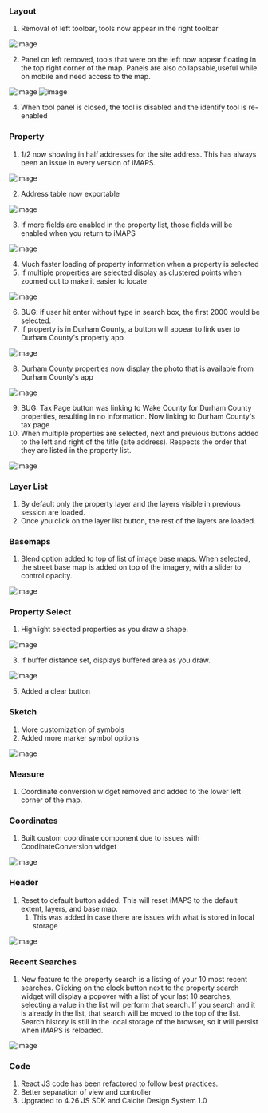 ### Layout
1. Removal of left toolbar, tools now appear in the right toolbar 

![image](https://github.com/CORaleigh/imaps/assets/6587288/d04deeaa-7eeb-46d8-9b6d-1c9c8d908740)

2. Panel on left removed, tools that were on the left now appear floating in the top right corner of the map. Panels are also collapsable,useful while on mobile and need access to the map.

![image](https://github.com/CORaleigh/imaps/assets/6587288/00011322-c756-479c-a988-aea49dfd3dd1)
![image](https://github.com/CORaleigh/imaps/assets/6587288/c94c86d4-ee8d-4789-a7d0-b35f6607e9df)

4. When tool panel is closed, the tool is disabled and the identify tool is re-enabled

### Property
1. 1/2 now showing in half addresses for the site address.  This has always been an issue in every version of iMAPS.  

![image](https://github.com/CORaleigh/imaps/assets/6587288/a38f2db2-58a4-453d-b858-1447cf1714a3)

2. Address table now exportable

![image](https://github.com/CORaleigh/imaps/assets/6587288/5e4773c3-210d-4ea3-a55b-6ab459f735e3)

3. If more fields are enabled in the property list, those fields will be enabled when you return to iMAPS

![image](https://github.com/CORaleigh/imaps/assets/6587288/994d4633-ee92-4e49-97e4-9877972c6a73)

4. Much faster loading of property information when a property is selected
5. If multiple properties are selected display as clustered points when zoomed out to make it easier to locate

![image](https://github.com/CORaleigh/imaps/assets/6587288/b7793404-03d1-4840-bf1c-10c472c1c108)

6. BUG: if user hit enter without type in search box, the first 2000 would be selected.
7. If property is in Durham County, a button will appear to link user to Durham County's property app

![image](https://github.com/CORaleigh/imaps/assets/6587288/7e4fbaa3-9999-4269-8161-cd25e01a95b1)

8. Durham County properties now display the photo that is available from Durham County's app

![image](https://github.com/CORaleigh/imaps/assets/6587288/13617897-1d60-4dbf-a5d2-8d73c1aad5af)

9. BUG: Tax Page button was linking to Wake County for Durham County properties, resulting in no information.  Now linking to Durham County's tax page 
10. When multiple properties are selected, next and previous buttons added to the left and right of the title (site address).  Respects the order that they are listed in the property list.

![image](https://github.com/CORaleigh/imaps/assets/6587288/d2a7ab20-5ff2-4140-89b9-482d459b1fb3)

### Layer List
1. By default only the property layer and the layers visible in previous session are loaded.
2. Once you click on the layer list button, the rest of the layers are loaded.

### Basemaps
1. Blend option added to top of list of image base maps.  When selected, the street base map is added on top of the imagery, with a slider to control opacity.

![image](https://github.com/CORaleigh/imaps/assets/6587288/a86ee8ee-3778-4651-a8af-ae52b56d4966)

### Property Select
1. Highlight selected properties as you draw a shape.

![image](https://github.com/CORaleigh/imaps/assets/6587288/87959ce3-3009-4182-accd-f6dcf122f44e)

3. If buffer distance set, displays buffered area as you draw.

![image](https://github.com/CORaleigh/imaps/assets/6587288/9c20b4e2-58bd-4217-8e99-397f39fa0f75)

5. Added a clear button

### Sketch
1. More customization of symbols
2. Added more marker symbol options

![image](https://github.com/CORaleigh/imaps/assets/6587288/e477cdd2-4324-4330-88de-67bff1d0ac88)

### Measure
1. Coordinate conversion widget removed and  added to the lower left corner of the map.

### Coordinates
1. Built custom coordinate component due to issues with CoodinateConversion widget

![image](https://github.com/CORaleigh/imaps/assets/6587288/0a769459-e373-491c-8775-f7695da80c8c)

### Header
1. Reset to default button added.  This will reset iMAPS to the default extent, layers, and base  map.
   1. This was added in case there are issues with what is stored in local storage

![image](https://github.com/CORaleigh/imaps/assets/6587288/a2f2f6bc-8f7a-46cb-832f-495c6c720f4f)

### Recent Searches
1. New feature to the property search is a listing of your 10 most recent searches.  Clicking on the clock button next to the property search widget will display a popover with a list of your last 10 searches, selecting a value in the list will perform that search.  If you search and it is already in the list, that search will be moved to the top of the list.  Search history is still in the local storage of the browser, so it will persist when iMAPS is reloaded.

![image](https://github.com/CORaleigh/imaps/assets/6587288/625ce64a-9d6f-415b-b2a8-2acf7e4c1dff)

### Code
1. React JS code has been refactored to follow best practices.
2. Better separation of view and controller
3. Upgraded to 4.26 JS SDK and Calcite Design System 1.0